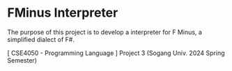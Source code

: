 # FMinus Interpreter

The purpose of this project is to develop a interpreter for F Minus, a simplified dialect of F#.

[ CSE4050 - Programming Language ] Project 3 (Sogang Univ. 2024 Spring Semester)
